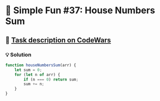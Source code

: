 # 📝 Simple Fun #37: House Numbers Sum

## 🔗 [Task description on CodeWars](https://www.codewars.com/kata/58880c6e79a0a3e459000004)

### 💡 Solution

```javascript
function houseNumbersSum(arr) {
    let sum = 0;
    for (let n of arr) {
        if (n === 0) return sum;
        sum += n;
    }
}
```
